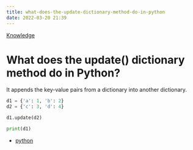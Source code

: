 ```yaml
---
title: what-does-the-update-dictionary-method-do-in-python
date: 2022-03-20 21:39
---
```


[Knowledge](Knowledge.md)

# What does the update() dictionary method do in Python?

It appends the key-value pairs from a dictionary into another dictionary.

```python
d1 = {'a': 1, 'b': 2}
d2 = {'c': 3, 'd': 4}

d1.update(d2)

print(d1)
```

-   [python](python.md)
